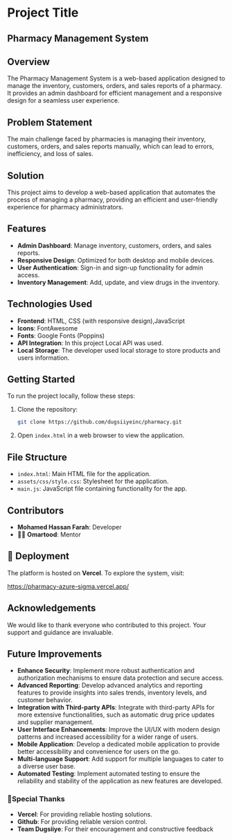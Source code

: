 # Project Title

## Pharmacy Management System

## Overview
The Pharmacy Management System is a web-based application designed to manage the inventory, customers, orders, and sales reports of a pharmacy. It provides an admin dashboard for efficient management and a responsive design for a seamless user experience.
## Problem Statement
The main challenge faced by pharmacies is managing their inventory, customers, orders, and sales reports manually, which can lead to errors, inefficiency, and loss of sales. 

## Solution
This project aims to develop a web-based application that automates the process of managing a pharmacy, providing an efficient and user-friendly experience for pharmacy administrators.

## Features

- **Admin Dashboard**: Manage inventory, customers, orders, and sales reports.
- **Responsive Design**: Optimized for both desktop and mobile devices.
- **User Authentication**: Sign-in and sign-up functionality for admin access.
- **Inventory Management**: Add, update, and view drugs in the inventory.

## Technologies Used

- **Frontend**: HTML, CSS (with responsive design),JavaScript
- **Icons**: FontAwesome
- **Fonts**: Google Fonts (Poppins)
- **API Integration**: In this project Local API was used.
- **Local Storage**: The developer used local storage to store products and users information.


## Getting Started

To run the project locally, follow these steps:

1. Clone the repository:
   ```bash
   git clone https://github.com/dugsiiyeinc/pharmacy.git
   ```

2. Open `index.html` in a web browser to view the application.

## File Structure

- `index.html`: Main HTML file for the application.
- `assets/css/style.css`: Stylesheet for the application.
- `main.js`: JavaScript file containing functionality for the app.

## Contributors

- **Mohamed Hassan Farah**: Developer
- 👨‍💻 **Omartood**: Mentor

## 🚀 Deployment  

The platform is hosted on **Vercel**. To explore the system, visit:  

https://pharmacy-azure-sigma.vercel.app/


## Acknowledgements

We would like to thank everyone who contributed to this project. Your support and guidance are invaluable.

## Future Improvements

- **Enhance Security**: Implement more robust authentication and authorization mechanisms to ensure data protection and secure access.
- **Advanced Reporting**: Develop advanced analytics and reporting features to provide insights into sales trends, inventory levels, and customer behavior.
- **Integration with Third-party APIs**: Integrate with third-party APIs for more extensive functionalities, such as automatic drug price updates and supplier management.
- **User Interface Enhancements**: Improve the UI/UX with modern design patterns and increased accessibility for a wider range of users.
- **Mobile Application**: Develop a dedicated mobile application to provide better accessibility and convenience for users on the go.
- **Multi-language Support**: Add support for multiple languages to cater to a diverse user base.
- **Automated Testing**: Implement automated testing to ensure the reliability and stability of the application as new features are developed.


### 🙏**Special Thanks**  
- **Vercel**: For providing reliable hosting solutions. 
- **Github**: For providing reliable version control. 
- **Team Dugsiiye**: For their encouragement and constructive feedback

